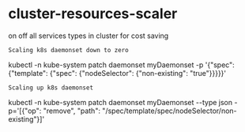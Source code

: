 # cluster-resources-scaler
on off all services types in cluster for cost saving



    Scaling k8s daemonset down to zero

kubectl -n kube-system patch daemonset myDaemonset -p '{"spec": {"template": {"spec": {"nodeSelector": {"non-existing": "true"}}}}}'

    Scaling up k8s daemonset

kubectl -n kube-system patch daemonset myDaemonset --type json -p='[{"op": "remove", "path": "/spec/template/spec/nodeSelector/non-existing"}]'

